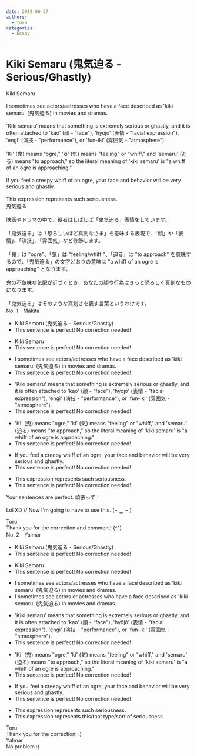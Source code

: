 ```yaml
---
date: 2019-06-27
authors:
  - toru
categories:
  - Essay
---
```


<h1 id="subject_show">Kiki Semaru (鬼気迫る - Serious/Ghastly)</h1>
<div class="date" hidden>Jun 27, 2019 11:14</div>
<div id="post"><div id="body_show_ori">
Kiki Semaru<br/><br/>I sometimes see actors/actresses who have a face described as 'kiki semaru' (鬼気迫る) in movies and dramas.<br/><br/>'Kiki semaru' means that something is extremely serious or ghastly, and it is often attached to 'kao' (顔 - "face"), 'hyōjō' (表情 - "facial expression"), 'engi' (演技 - "performance"), or 'fun-iki' (雰囲気 - "atmosphere").<br/><br/>'Ki' (鬼) means "ogre," 'ki' (気) means "feeling" or "whiff," and 'semaru' (迫る) means "to approach," so the literal meaning of 'kiki semaru' is "a whiff of an ogre is approaching."<br/><br/>If you feel a creepy whiff of an ogre, your face and behavior will be very serious and ghastly.<br/><br/>This expression represents such seriousness.
</div></div>

<!-- more -->

<div id="post_ja"><div id="body_show_mo">
鬼気迫る<br/><br/>映画やドラマの中で、役者はしばしば「鬼気迫る」表情をしています。<br/><br/>「鬼気迫る」は「恐ろしいほど真剣なさま」を意味する表現で、「顔」や「表情」、「演技」、「雰囲気」など修飾します。<br/><br/>「鬼」は "ogre"、「気」は "feeling/whiff "、「迫る」は "to approach" を意味するので、「鬼気迫る」の文字どおりの意味は "a whiff of an ogre is approaching" となります。<br/><br/>鬼の不気味な気配が近づくとき、あなたの顔や行為はきっと恐ろしく真剣なものになります。<br/><br/>「鬼気迫る」はそのような真剣さを表す言葉というわけです。
</div></div>
<div id="block"><div class="first_name"> No. 1　<span class="just_name">Makita</span></div><div id="block2">
<ul class="correction_field">
<li class="incorrect">Kiki Semaru (鬼気迫る - Serious/Ghastly)</li>
<li class="corrected perfect">This sentence is perfect! No correction needed!</li>
</ul>
<ul class="correction_field">
<li class="incorrect">Kiki Semaru</li>
<li class="corrected perfect">This sentence is perfect! No correction needed!</li>
</ul>
<ul class="correction_field">
<li class="incorrect">I sometimes see actors/actresses who have a face described as 'kiki semaru' (鬼気迫る) in movies and dramas.</li>
<li class="corrected perfect">This sentence is perfect! No correction needed!</li>
</ul>
<ul class="correction_field">
<li class="incorrect">'Kiki semaru' means that something is extremely serious or ghastly, and it is often attached to 'kao' (顔 - "face"), 'hyōjō' (表情 - "facial expression"), 'engi' (演技 - "performance"), or 'fun-iki' (雰囲気 - "atmosphere").</li>
<li class="corrected perfect">This sentence is perfect! No correction needed!</li>
</ul>
<ul class="correction_field">
<li class="incorrect">'Ki' (鬼) means "ogre," 'ki' (気) means "feeling" or "whiff," and 'semaru' (迫る) means "to approach," so the literal meaning of 'kiki semaru' is "a whiff of an ogre is approaching."</li>
<li class="corrected perfect">This sentence is perfect! No correction needed!</li>
</ul>
<ul class="correction_field">
<li class="incorrect">If you feel a creepy whiff of an ogre, your face and behavior will be very serious and ghastly.</li>
<li class="corrected perfect">This sentence is perfect! No correction needed!</li>
</ul>
<ul class="correction_field">
<li class="incorrect">This expression represents such seriousness.</li>
<li class="corrected perfect">This sentence is perfect! No correction needed!</li>
</ul>
<p class="comment_small">
 Your sentences are perfect.  頑張って！
 <br/>
 <br/>
 Lol XD   //   Now I'm going to have to use this. (¬  ‿   ¬ )
</p>

</div><div class="name"><span class="just_name">Toru</span><br>
Thank you for the correction and comment! (^^)
</div>
</div>
<div id="block"><div class="first_name"> No. 2　<span class="just_name">Yalmar</span></div><div id="block2">
<ul class="correction_field">
<li class="incorrect">Kiki Semaru (鬼気迫る - Serious/Ghastly)</li>
<li class="corrected perfect">This sentence is perfect! No correction needed!</li>
</ul>
<ul class="correction_field">
<li class="incorrect">Kiki Semaru</li>
<li class="corrected perfect">This sentence is perfect! No correction needed!</li>
</ul>
<ul class="correction_field">
<li class="incorrect">I sometimes see actors/actresses who have a face described as 'kiki semaru' (鬼気迫る) in movies and dramas.</li>
<li class="corrected correct">
I sometimes see actors <span class="f_red">or </span>actresses who have a face described as 'kiki semaru' (鬼気迫る) in movies and dramas.
</li>
</ul>
<ul class="correction_field">
<li class="incorrect">'Kiki semaru' means that something is extremely serious or ghastly, and it is often attached to 'kao' (顔 - "face"), 'hyōjō' (表情 - "facial expression"), 'engi' (演技 - "performance"), or 'fun-iki' (雰囲気 - "atmosphere").</li>
<li class="corrected perfect">This sentence is perfect! No correction needed!</li>
</ul>
<ul class="correction_field">
<li class="incorrect">'Ki' (鬼) means "ogre," 'ki' (気) means "feeling" or "whiff," and 'semaru' (迫る) means "to approach," so the literal meaning of 'kiki semaru' is "a whiff of an ogre is approaching."</li>
<li class="corrected perfect">This sentence is perfect! No correction needed!</li>
</ul>
<ul class="correction_field">
<li class="incorrect">If you feel a creepy whiff of an ogre, your face and behavior will be very serious and ghastly.</li>
<li class="corrected perfect">This sentence is perfect! No correction needed!</li>
</ul>
<ul class="correction_field">
<li class="incorrect">This expression represents such seriousness.</li>
<li class="corrected correct">
This expression represents <span class="f_red">this/that type/sort of</span> seriousness.
</li>
</ul>
</div><div class="name"><span class="just_name">Toru</span><br>
Thank you for the correction! :)
</div>
<div class="name"><span class="just_name">Yalmar</span><br>
No problem :)
</div>
</div>
